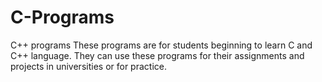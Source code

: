 # C-Programs
C++ programs
These programs are for students beginning to learn C and C++ language.
They can use these programs for their assignments and projects in universities or for practice.
